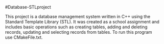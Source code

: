 #Database-STLproject

This project is a database management system written in C++ using the Standard Template Library (STL). 
It was created as a school assignment and includes basic operations such as creating tables, adding and deleting records, 
updating and selecting records from tables. To run this program use CMakeFile.txt.
